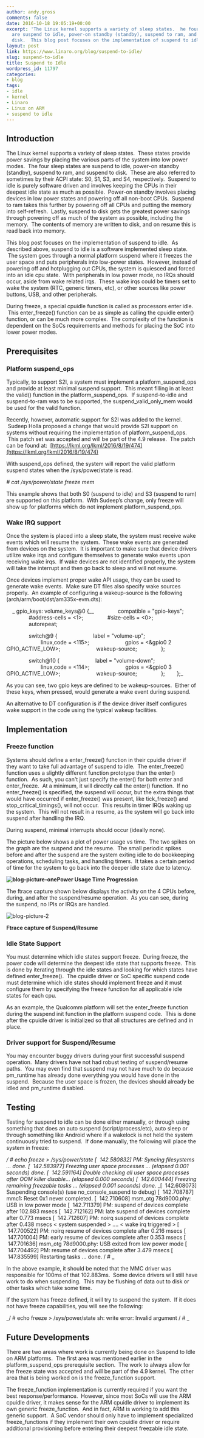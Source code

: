 ```yaml
---
author: andy.gross
comments: false
date: 2016-10-18 19:05:19+00:00
excerpt: 'The Linux kernel supports a variety of sleep states.  he four sleep states
  are suspend to idle, power-on standby (standby), suspend to ram, and suspend to
  disk.  This blog post focuses on the implementation of suspend to idle. '
layout: post
link: https://www.linaro.org/blog/suspend-to-idle/
slug: suspend-to-idle
title: Suspend to Idle
wordpress_id: 11797
categories:
- blog
tags:
- idle
- kernel
- Linaro
- Linux on ARM
- suspend to idle
---
```


## Introduction


The Linux kernel supports a variety of sleep states.  These states provide power savings by placing the various parts of the system into low power modes.  The four sleep states are suspend to idle, power-on standby (standby), suspend to ram, and suspend to disk.  These are also referred to sometimes by their ACPI state: S0, S1, S3, and S4, respectively.  Suspend to idle is purely software driven and involves keeping the CPUs in their deepest idle state as much as possible.  Power-on standby involves placing devices in low power states and powering off all non-boot CPUs.  Suspend to ram takes this further by powering off all CPUs and putting the memory into self-refresh.  Lastly, suspend to disk gets the greatest power savings through powering off as much of the system as possible, including the memory.  The contents of memory are written to disk, and on resume this is read back into memory.

This blog post focuses on the implementation of suspend to idle.  As described above, suspend to idle is a software implemented sleep state.  The system goes through a normal platform suspend where it freezes the user space and puts peripherals into low-power states.  However, instead of powering off and hotplugging out CPUs, the system is quiesced and forced into an idle cpu state.  With peripherals in low power mode, no IRQs should occur, aside from wake related irqs.  These wake irqs could be timers set to wake the system (RTC, generic timers, etc), or other sources like power buttons, USB, and other peripherals.

During freeze, a special cpuidle function is called as processors enter idle.  This enter_freeze() function can be as simple as calling the cpuidle enter() function, or can be much more complex.  The complexity of the function is dependent on the SoCs requirements and methods for placing the SoC into lower power modes.


## Prerequisites




### Platform suspend_ops


Typically, to support S2I, a system must implement a platform_suspend_ops and provide at least minimal suspend support.  This meant filling in at least the valid() function in the platform_suspend_ops.  If suspend-to-idle and suspend-to-ram was to be supported, the suspend_valid_only_mem would be used for the valid function.

Recently, however, automatic support for S2I was added to the kernel.  Sudeep Holla proposed a change that would provide S2I support on systems without requiring the implementation of platform_suspend_ops.  This patch set was accepted and will be part of the 4.9 release.  The patch can be found at:  [https://lkml.org/lkml/2016/8/19/474](https://lkml.org/lkml/2016/8/19/474)

With suspend_ops defined, the system will report the valid platform suspend states when the /sys/power/state is read.

_# cat /sys/power/state
freeze mem_

This example shows that both S0 (suspend to idle) and S3 (suspend to ram) are supported on this platform.  With Sudeep’s change, only freeze will show up for platforms which do not implement platform_suspend_ops.


### Wake IRQ support


Once the system is placed into a sleep state, the system must receive wake events which will resume the system.  These wake events are generated from devices on the system.  It is important to make sure that device drivers utilize wake irqs and configure themselves to generate wake events upon receiving wake irqs.  If wake devices are not identified properly, the system will take the interrupt and then go back to sleep and will not resume.

Once devices implement proper wake API usage, they can be used to generate wake events.  Make sure DT files also specify wake sources properly.  An example of configuring a wakeup-source is the following (arch/arm/boot/dst/am335x-evm.dts):

    _ gpio_keys: volume_keys@0 {__
               compatible = "gpio-keys";
               #address-cells = <1>;
               #size-cells = <0>;
               autorepeat;

               switch@9 {
                       label = "volume-up";
                       linux,code = <115>;
                       gpios = <&gpio0 2 GPIO_ACTIVE_LOW>;
                       wakeup-source;
               };

               switch@10 {
                       label = "volume-down";
                       linux,code = <114>;
                       gpios = <&gpio0 3 GPIO_ACTIVE_LOW>;
                       wakeup-source;
               };
       };_

As you can see, two gpio keys are defined to be wakeup-sources.  Either of these keys, when pressed, would generate a wake event during suspend.

An alternative to DT configuration is if the device driver itself configures wake support in the code using the typical wakeup facilities.


## Implementation




### Freeze function


Systems should define a enter_freeze() function in their cpuidle driver if they want to take full advantage of suspend to idle.  The enter_freeze() function uses a slightly different function prototype than the enter() function.  As such, you can't just specify the enter() for both enter and enter_freeze.  At a minimum, it will directly call the enter() function.  If no enter_freeze() is specified, the suspend will occur, but the extra things that would have occurred if enter_freeze() was present, like tick_freeze() and stop_critical_timings(), will not occur.  This results in timer IRQs waking up the system.  This will not result in a resume, as the system will go back into suspend after handling the IRQ.

During suspend, minimal interrupts should occur (ideally none).

The picture below shows a plot of power usage vs time.  The two spikes on the graph are the suspend and the resume.  The small periodic spikes before and after the suspend are the system exiting idle to do bookkeeping operations, scheduling tasks, and handling timers.  It takes a certain period of time for the system to go back into the deeper idle state due to latency.


**![blog-picture-one](/assets/blog/blog-picture-one.png)Power Usage Time Progression**


The ftrace capture shown below displays the activity on the 4 CPUs before, during, and after the suspend/resume operation.  As you can see, during the suspend, no IPIs or IRQs are handled.  

![blog-picture-2](/assets/blog/blog-picture-2.png)


**Ftrace capture of Suspend/Resume**





### Idle State Support


You must determine which idle states support freeze.  During freeze, the power code will determine the deepest idle state that supports freeze.  This is done by iterating through the idle states and looking for which states have defined enter_freeze().  The cpuidle driver or SoC specific suspend code must determine which idle states should implement freeze and it must configure them by specifying the freeze function for all applicable idle states for each cpu.

As an example, the Qualcomm platform will set the enter_freeze function during the suspend init function in the platform suspend code.  This is done after the cpuidle driver is initialized so that all structures are defined and in place.


### Driver support for Suspend/Resume


You may encounter buggy drivers during your first successful suspend operation.  Many drivers have not had robust testing of suspend/resume paths.  You may even find that suspend may not have much to do because pm_runtime has already done everything you would have done in the suspend.  Because the user space is frozen, the devices should already be idled and pm_runtime disabled.


## Testing


Testing for suspend to idle can be done either manually, or through using something that does an auto suspend (script/process/etc), auto sleep or through something like Android where if a wakelock is not held the system continuously tried to suspend.  If done manually, the following will place the system in freeze:

_/ # echo freeze > /sys/power/state
[  142.580832] PM: Syncing filesystems ... done.
[  142.583977] Freezing user space processes ... (elapsed 0.001 seconds) done.
[  142.591164] Double checking all user space processes after OOM killer disable... (elapsed 0.000 seconds)
[  142.600444] Freezing remaining freezable tasks ... (elapsed 0.001 seconds) done._
_[  142.608073] Suspending console(s) (use no_console_suspend to debug)
[  142.708787] mmc1: Reset 0x1 never completed.
[  142.710608] msm_otg 78d9000.phy: USB in low power mode
[  142.711379] PM: suspend of devices complete after 102.883 msecs
[  142.712162] PM: late suspend of devices complete after 0.773 msecs
[  142.712607] PM: noirq suspend of devices complete after 0.438 msecs
< system suspended >
….
< wake irq triggered >
[  147.700522] PM: noirq resume of devices complete after 0.216 msecs
[  147.701004] PM: early resume of devices complete after 0.353 msecs
[  147.701636] msm_otg 78d9000.phy: USB exited from low power mode
[  147.704492] PM: resume of devices complete after 3.479 msecs
[  147.835599] Restarting tasks ... done.
/ # _

In the above example, it should be noted that the MMC driver was responsible for 100ms of that 102.883ms.  Some device drivers will still have work to do when suspending.  This may be flushing of data out to disk or other tasks which take some time.

If the system has freeze defined, it will try to suspend the system.  If it does not have freeze capabilities, you will see the following:

_/ # echo freeze > /sys/power/state 
sh: write error: Invalid argument
/ # _


## Future Developments


There are two areas where work is currently being done on Suspend to Idle on ARM platforms.  The first area was mentioned earlier in the platform_suspend_ops prerequisite section.  The work to always allow for the freeze state was accepted and will be part of the 4.9 kernel.  The other area that is being worked on is the freeze_function support.

The freeze_function implementation is currently required if you want the best response/performance.  However, since most SoCs will use the ARM cpuidle driver, it makes sense for the ARM cpuidle driver to implement its own generic freeze_function.  And in fact, ARM is working to add this generic support.  A SoC vendor should only have to implement specialized freeze_functions if they implement their own cpuidle driver or require additional provisioning before entering their deepest freezable idle state.


